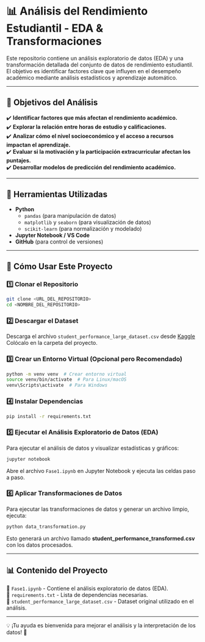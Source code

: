 # 📊 Análisis del Rendimiento Estudiantil - EDA & Transformaciones

Este repositorio contiene un análisis exploratorio de datos (EDA) y una transformación detallada del conjunto de datos de rendimiento estudiantil.
El objetivo es identificar factores clave que influyen en el desempeño académico mediante análisis estadísticos y aprendizaje automático.

---

## 📌 Objetivos del Análisis
✔️ **Identificar factores que más afectan el rendimiento académico.**  
✔️ **Explorar la relación entre horas de estudio y calificaciones.**  
✔️ **Analizar cómo el nivel socioeconómico y el acceso a recursos impactan el aprendizaje.**  
✔️ **Evaluar si la motivación y la participación extracurricular afectan los puntajes.**  
✔️ **Desarrollar modelos de predicción del rendimiento académico.**  

---

## 🔧 Herramientas Utilizadas
- **Python**
  - `pandas` (para manipulación de datos)
  - `matplotlib` y `seaborn` (para visualización de datos)
  - `scikit-learn` (para normalización y modelado)
- **Jupyter Notebook / VS Code**
- **GitHub** (para control de versiones)

---

## 🚀 Cómo Usar Este Proyecto

### **1️⃣ Clonar el Repositorio**
```bash
git clone <URL_DEL_REPOSITORIO>
cd <NOMBRE_DEL_REPOSITORIO>
```

### **2️⃣ Descargar el Dataset**
Descarga el archivo `student_performance_large_dataset.csv` desde [Kaggle](https://www.kaggle.com/datasets/adilshamim8/student-performance-and-learning-style/data)  
Colócalo en la carpeta del proyecto.

### **3️⃣ Crear un Entorno Virtual (Opcional pero Recomendado)**
```bash
python -m venv venv  # Crear entorno virtual
source venv/bin/activate  # Para Linux/macOS
venv\Scripts\activate  # Para Windows
```

### **4️⃣ Instalar Dependencias**
```bash
pip install -r requirements.txt
```

### **5️⃣ Ejecutar el Análisis Exploratorio de Datos (EDA)**
Para ejecutar el análisis de datos y visualizar estadísticas y gráficos:

```bash
jupyter notebook
```

Abre el archivo `Fase1.ipynb` en Jupyter Notebook y ejecuta las celdas paso a paso.

### **6️⃣ Aplicar Transformaciones de Datos**
Para ejecutar las transformaciones de datos y generar un archivo limpio, ejecuta:

```bash
python data_transformation.py
```

Esto generará un archivo llamado **student_performance_transformed.csv** con los datos procesados.

---

## 📊 Contenido del Proyecto

📁 `Fase1.ipynb` - Contiene el análisis exploratorio de datos (EDA).  
📁 `requirements.txt` - Lista de dependencias necesarias.  
📁 `student_performance_large_dataset.csv` - Dataset original utilizado en el análisis.  

---


💡 ¡Tu ayuda es bienvenida para mejorar el análisis y la interpretación de los datos! 🚀
